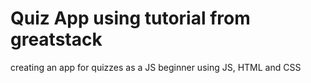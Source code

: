 # Quiz App using tutorial from greatstack
creating an app for quizzes as a JS beginner using JS, HTML and CSS
